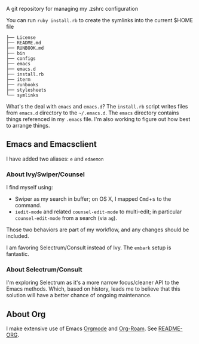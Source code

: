 A git repository for managing my .zshrc configuration

You can run `ruby install.rb` to create the symlinks into the current
$HOME file

```
├── License
├── README.md
├── RUNBOOK.md
├── bin
├── configs
├── emacs
├── emacs.d
├── install.rb
├── iterm
├── runbooks
├── stylesheets
└── symlinks
```

What's the deal with `emacs` and `emacs.d`?  The `install.rb` script
writes files from `emacs.d` directory to the `~/.emacs.d`.  The
`emacs` directory contains things referenced in my `.emacs` file.  I'm
also working to figure out how best to arrange things.

## Emacs and Emacsclient

I have added two aliases: `e` and `edaemon`

### About Ivy/Swiper/Counsel

I find myself using:

* Swiper as my search in buffer; on OS X, I mapped <kbd>Cmd</kbd>+<kbd>s</kbd> to the command.
* `iedit-mode` and related `counsel-edit-mode` to multi-edit; in particular `counsel-edit-mode` from a search (via `ag`).

Those two behaviors are part of my workflow, and any changes should be included.

I am favoring Selectrum/Consult instead of Ivy.  The `embark` setup is fantastic.

### About Selectrum/Consult

I'm exploring Selectrum as it's a more narrow focus/cleaner API to the Emacs methods.  Which, based on history, leads me to believe that this solution will have a better chance of ongoing maintenance.

## About Org

I make extensive use of Emacs [Orgmode](https://orgmode.org/) and [Org-Roam](https://orgroam.com/).  See [README-ORG](README-ORG.org).
